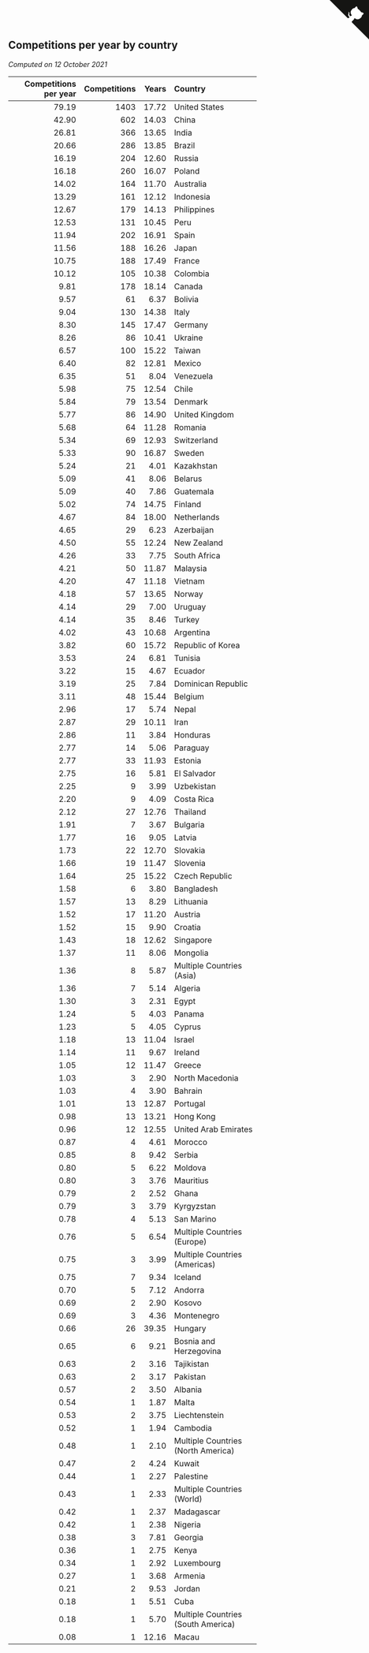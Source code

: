 ## Competitions per year by country

*Computed on 12 October 2021*

| Competitions per year | Competitions | Years | Country |
| ---: | ---: | ---: | :--- |
| 79.19 | 1403 | 17.72 | United States |
| 42.90 | 602 | 14.03 | China |
| 26.81 | 366 | 13.65 | India |
| 20.66 | 286 | 13.85 | Brazil |
| 16.19 | 204 | 12.60 | Russia |
| 16.18 | 260 | 16.07 | Poland |
| 14.02 | 164 | 11.70 | Australia |
| 13.29 | 161 | 12.12 | Indonesia |
| 12.67 | 179 | 14.13 | Philippines |
| 12.53 | 131 | 10.45 | Peru |
| 11.94 | 202 | 16.91 | Spain |
| 11.56 | 188 | 16.26 | Japan |
| 10.75 | 188 | 17.49 | France |
| 10.12 | 105 | 10.38 | Colombia |
| 9.81 | 178 | 18.14 | Canada |
| 9.57 | 61 | 6.37 | Bolivia |
| 9.04 | 130 | 14.38 | Italy |
| 8.30 | 145 | 17.47 | Germany |
| 8.26 | 86 | 10.41 | Ukraine |
| 6.57 | 100 | 15.22 | Taiwan |
| 6.40 | 82 | 12.81 | Mexico |
| 6.35 | 51 | 8.04 | Venezuela |
| 5.98 | 75 | 12.54 | Chile |
| 5.84 | 79 | 13.54 | Denmark |
| 5.77 | 86 | 14.90 | United Kingdom |
| 5.68 | 64 | 11.28 | Romania |
| 5.34 | 69 | 12.93 | Switzerland |
| 5.33 | 90 | 16.87 | Sweden |
| 5.24 | 21 | 4.01 | Kazakhstan |
| 5.09 | 41 | 8.06 | Belarus |
| 5.09 | 40 | 7.86 | Guatemala |
| 5.02 | 74 | 14.75 | Finland |
| 4.67 | 84 | 18.00 | Netherlands |
| 4.65 | 29 | 6.23 | Azerbaijan |
| 4.50 | 55 | 12.24 | New Zealand |
| 4.26 | 33 | 7.75 | South Africa |
| 4.21 | 50 | 11.87 | Malaysia |
| 4.20 | 47 | 11.18 | Vietnam |
| 4.18 | 57 | 13.65 | Norway |
| 4.14 | 29 | 7.00 | Uruguay |
| 4.14 | 35 | 8.46 | Turkey |
| 4.02 | 43 | 10.68 | Argentina |
| 3.82 | 60 | 15.72 | Republic of Korea |
| 3.53 | 24 | 6.81 | Tunisia |
| 3.22 | 15 | 4.67 | Ecuador |
| 3.19 | 25 | 7.84 | Dominican Republic |
| 3.11 | 48 | 15.44 | Belgium |
| 2.96 | 17 | 5.74 | Nepal |
| 2.87 | 29 | 10.11 | Iran |
| 2.86 | 11 | 3.84 | Honduras |
| 2.77 | 14 | 5.06 | Paraguay |
| 2.77 | 33 | 11.93 | Estonia |
| 2.75 | 16 | 5.81 | El Salvador |
| 2.25 | 9 | 3.99 | Uzbekistan |
| 2.20 | 9 | 4.09 | Costa Rica |
| 2.12 | 27 | 12.76 | Thailand |
| 1.91 | 7 | 3.67 | Bulgaria |
| 1.77 | 16 | 9.05 | Latvia |
| 1.73 | 22 | 12.70 | Slovakia |
| 1.66 | 19 | 11.47 | Slovenia |
| 1.64 | 25 | 15.22 | Czech Republic |
| 1.58 | 6 | 3.80 | Bangladesh |
| 1.57 | 13 | 8.29 | Lithuania |
| 1.52 | 17 | 11.20 | Austria |
| 1.52 | 15 | 9.90 | Croatia |
| 1.43 | 18 | 12.62 | Singapore |
| 1.37 | 11 | 8.06 | Mongolia |
| 1.36 | 8 | 5.87 | Multiple Countries (Asia) |
| 1.36 | 7 | 5.14 | Algeria |
| 1.30 | 3 | 2.31 | Egypt |
| 1.24 | 5 | 4.03 | Panama |
| 1.23 | 5 | 4.05 | Cyprus |
| 1.18 | 13 | 11.04 | Israel |
| 1.14 | 11 | 9.67 | Ireland |
| 1.05 | 12 | 11.47 | Greece |
| 1.03 | 3 | 2.90 | North Macedonia |
| 1.03 | 4 | 3.90 | Bahrain |
| 1.01 | 13 | 12.87 | Portugal |
| 0.98 | 13 | 13.21 | Hong Kong |
| 0.96 | 12 | 12.55 | United Arab Emirates |
| 0.87 | 4 | 4.61 | Morocco |
| 0.85 | 8 | 9.42 | Serbia |
| 0.80 | 5 | 6.22 | Moldova |
| 0.80 | 3 | 3.76 | Mauritius |
| 0.79 | 2 | 2.52 | Ghana |
| 0.79 | 3 | 3.79 | Kyrgyzstan |
| 0.78 | 4 | 5.13 | San Marino |
| 0.76 | 5 | 6.54 | Multiple Countries (Europe) |
| 0.75 | 3 | 3.99 | Multiple Countries (Americas) |
| 0.75 | 7 | 9.34 | Iceland |
| 0.70 | 5 | 7.12 | Andorra |
| 0.69 | 2 | 2.90 | Kosovo |
| 0.69 | 3 | 4.36 | Montenegro |
| 0.66 | 26 | 39.35 | Hungary |
| 0.65 | 6 | 9.21 | Bosnia and Herzegovina |
| 0.63 | 2 | 3.16 | Tajikistan |
| 0.63 | 2 | 3.17 | Pakistan |
| 0.57 | 2 | 3.50 | Albania |
| 0.54 | 1 | 1.87 | Malta |
| 0.53 | 2 | 3.75 | Liechtenstein |
| 0.52 | 1 | 1.94 | Cambodia |
| 0.48 | 1 | 2.10 | Multiple Countries (North America) |
| 0.47 | 2 | 4.24 | Kuwait |
| 0.44 | 1 | 2.27 | Palestine |
| 0.43 | 1 | 2.33 | Multiple Countries (World) |
| 0.42 | 1 | 2.37 | Madagascar |
| 0.42 | 1 | 2.38 | Nigeria |
| 0.38 | 3 | 7.81 | Georgia |
| 0.36 | 1 | 2.75 | Kenya |
| 0.34 | 1 | 2.92 | Luxembourg |
| 0.27 | 1 | 3.68 | Armenia |
| 0.21 | 2 | 9.53 | Jordan |
| 0.18 | 1 | 5.51 | Cuba |
| 0.18 | 1 | 5.70 | Multiple Countries (South America) |
| 0.08 | 1 | 12.16 | Macau |


<a href="https://github.com/jonatanklosko/wca_statistics" class="github-corner" aria-label="View source on Github"><svg width="80" height="80" viewBox="0 0 250 250" style="fill:#151513; color:#fff; position: absolute; top: 0; border: 0; right: 0;" aria-hidden="true"><path d="M0,0 L115,115 L130,115 L142,142 L250,250 L250,0 Z"></path><path d="M128.3,109.0 C113.8,99.7 119.0,89.6 119.0,89.6 C122.0,82.7 120.5,78.6 120.5,78.6 C119.2,72.0 123.4,76.3 123.4,76.3 C127.3,80.9 125.5,87.3 125.5,87.3 C122.9,97.6 130.6,101.9 134.4,103.2" fill="currentColor" style="transform-origin: 130px 106px;" class="octo-arm"></path><path d="M115.0,115.0 C114.9,115.1 118.7,116.5 119.8,115.4 L133.7,101.6 C136.9,99.2 139.9,98.4 142.2,98.6 C133.8,88.0 127.5,74.4 143.8,58.0 C148.5,53.4 154.0,51.2 159.7,51.0 C160.3,49.4 163.2,43.6 171.4,40.1 C171.4,40.1 176.1,42.5 178.8,56.2 C183.1,58.6 187.2,61.8 190.9,65.4 C194.5,69.0 197.7,73.2 200.1,77.6 C213.8,80.2 216.3,84.9 216.3,84.9 C212.7,93.1 206.9,96.0 205.4,96.6 C205.1,102.4 203.0,107.8 198.3,112.5 C181.9,128.9 168.3,122.5 157.7,114.1 C157.9,116.9 156.7,120.9 152.7,124.9 L141.0,136.5 C139.8,137.7 141.6,141.9 141.8,141.8 Z" fill="currentColor" class="octo-body"></path></svg></a><style>.github-corner:hover .octo-arm{animation:octocat-wave 560ms ease-in-out}@keyframes octocat-wave{0%,100%{transform:rotate(0)}20%,60%{transform:rotate(-25deg)}40%,80%{transform:rotate(10deg)}}@media (max-width:500px){.github-corner:hover .octo-arm{animation:none}.github-corner .octo-arm{animation:octocat-wave 560ms ease-in-out}}</style>
